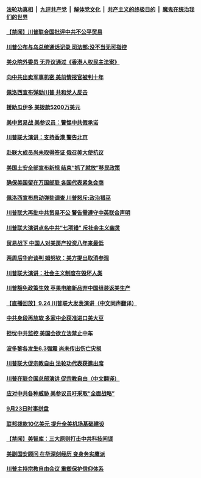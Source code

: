 ####  [法轮功真相](../../../../basic/blob/master/README.md?t=09252113) &nbsp;|&nbsp; [九评共产党](../../../../9ping.md/blob/master/README.md?t=09252113) &nbsp;|&nbsp; [解体党文化](../../../../jtdwh.md/blob/master/README.md?t=09252113)  &nbsp;|&nbsp; [共产主义的终极目的](../../../../gczydzjmd.md/blob/master/README.md?t=09252113) &nbsp;|&nbsp; [魔鬼在统治我们的世界](../../../../mgztzwmdsj.md/blob/master/README.md?t=09252113) 

#### [【禁闻】川普联合国批评中共不公平贸易](../pages/prog203/a102672705.md?t=09252113) 

#### [川普公布与乌总统通话记录 司法部:没不当无可指控](../pages/prog203/a102672674.md?t=09252113) 

#### [美众院外委员 无异议通过《香港人权民主法案》](../pages/prog203/a102672624.md?t=09252113) 

#### [向中共出卖军事机密 美前情报官被判十年](../pages/prog203/a102672590.md?t=09252113) 

#### [佩洛西宣布弹劾川普 共和党人反击](../pages/prog203/a102672555.md?t=09252113) 

#### [援助瓜伊多 美拨款5200万美元](../pages/prog203/a102672444.md?t=09252113) 

#### [美中贸易战  美参议员：警惕中共假承诺](../pages/prog203/a102672404.md?t=09252113) 

#### [川普联大演讲：支持香港 警告北京](../pages/prog203/a102672280.md?t=09252113) 

#### [赴联大成员尚未取得签证 俄召美大使抗议](../pages/prog203/a102672209.md?t=09252113) 

#### [美国土安全部宣布新规 结束“抓了就放”移民政策](../pages/prog203/a102672211.md?t=09252113) 

#### [确保美国留在万国邮联 各国代表紧急会商](../pages/prog203/a102672185.md?t=09252113) 

#### [佩洛西宣布启动弹劾调查 川普怒斥:政治猎巫](../pages/prog203/a102672125.md?t=09252113) 

#### [川普联大再批中共贸易不公 警告需遵守中英联合声明](../pages/prog203/a102671996.md?t=09252113) 

#### [川普联大演讲点名中共“七项错” 斥社会主义幽灵](../pages/prog203/a102672052.md?t=09252113) 

#### [贸易战下 中国人对美房产投资八年来最低](../pages/prog203/a102671907.md?t=09252113) 

#### [两周后华府谈判 姆努钦：美方提出取消参观](../pages/prog203/a102671889.md?t=09252113) 

#### [川普联大演讲：社会主义制度在毁坏人类](../pages/prog203/a102671902.md?t=09252113) 

#### [川普豁免政策生效 苹果电脑新品弃中国组装返美生产](../pages/prog203/a102671777.md?t=09252113) 

#### [【直播回放】9.24 川普联大发表演讲（中文同声翻译）](../pages/prog203/a102671708.md?t=09252113) 

#### [中共身段再放软 多家中企获准进口美大豆](../pages/prog203/a102671548.md?t=09252113) 

#### [担忧中共监控 美国会欲立法禁止中车](../pages/prog203/a102671542.md?t=09252113) 

#### [波多黎各发生6.3强震 尚未传出伤亡灾损](../pages/prog203/a102671475.md?t=09252113) 

#### [川普联大促宗教自由 法轮功代表获邀出席](../pages/prog203/a102671331.md?t=09252113) 

#### [川普在联合国总部演讲 促宗教自由（中文翻译）](../pages/prog203/a102671311.md?t=09252113) 

#### [应对中共各种威胁 美参议员吁采取“全面战略”](../pages/prog203/a102671180.md?t=09252113) 

#### [9月23日时事拼盘](../pages/prog203/a102671156.md?t=09252113) 

#### [联邦拨款10亿美元 提升全美机场基础建设](../pages/prog203/a102671145.md?t=09252113) 

#### [【禁闻】美智库：三大原则打击中共科技间谍](../pages/prog203/a102671141.md?t=09252113) 

#### [美副国安顾问 在华深刻经历 变身务实鹰派](../pages/prog203/a102671126.md?t=09252113) 

#### [川普主持宗教自由会议 重塑保护信仰体系](../pages/prog203/a102671118.md?t=09252113) 

